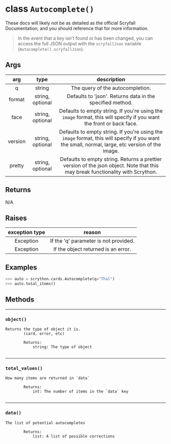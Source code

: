 # **class** `Autocomplete()`

These docs will likely not be as detailed as the official Scryfall Documentation, and you should reference that for more information.

>In the event that a key isn't found or has been changed, you can access the full JSON output with the `scryfallJson` variable (`Autocomplete().scryfallJson`).

## Args

|arg|type|description|
|:---:|:---:|:---:|
|q|string|The query of the autocompletion.|
|format|string, optional|Defaults to \'json\'. Returns data in the specified method.|
|face|string, optional|Defaults to empty string. If you\'re using the `image` format, this will specify if you want the front or back face.|
|version|string, optional|Defaults to empty string. If you\'re using the `image` format, this will specify if you want the small, normal, large, etc version of the image.|
|pretty|string, optional|Defaults to empty string. Returns a prettier version of the json object. Note that this may break functionality with Scrython.|

## Returns
N/A

## Raises

|exception type|reason|
|:---:|:---:|
|Exception|If the \'q\' parameter is not provided.|
|Exception|If the object returned is an error.|

## Examples
```python
>>> auto = scrython.cards.Autocomplete(q="Thal") 
>>> auto.total_items() 
```

## Methods

---
### `object()`

```
Returns the type of object it is.
        (card, error, etc)
        
        Returns:
            string: The type of object
        
```
---
### `total_values()`

```
How many items are returned in `data`
        
        Returns:
            int: The number of items in the `data` key
        
```
---
### `data()`

```
The list of potential autocompletes
        
        Returns:
            list: A list of possible corrections
        
```